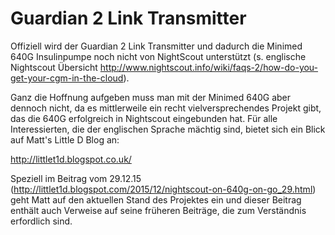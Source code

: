# Guardian 2 Link Transmitter

Offiziell wird der Guardian 2 Link Transmitter und dadurch die Minimed 640G Insulinpumpe noch nicht von NightScout unterstützt (s. englische Nightscout Übersicht  http://www.nightscout.info/wiki/faqs-2/how-do-you-get-your-cgm-in-the-cloud). 

Ganz die Hoffnung aufgeben muss man mit der Minimed 640G aber dennoch nicht, da es mittlerweile ein recht vielversprechendes Projekt gibt, das die 640G erfolgreich in Nightscout eingebunden hat. Für alle Interessierten, die der englischen Sprache mächtig sind, bietet sich ein Blick auf Matt's Little D Blog an:

http://littlet1d.blogspot.co.uk/

Speziell im Beitrag vom 29.12.15 (http://littlet1d.blogspot.com/2015/12/nightscout-on-640g-on-go_29.html) geht Matt auf den aktuellen Stand des Projektes ein und dieser Beitrag enthält auch Verweise auf seine früheren Beiträge, die zum Verständnis erfordlich sind.